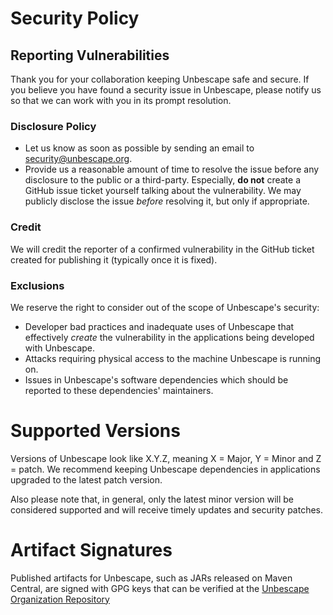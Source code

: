 # Security Policy

## Reporting Vulnerabilities

Thank you for your collaboration keeping Unbescape safe and secure. If you believe you have found a security
issue in Unbescape, please notify us so that we can work with you in its prompt resolution.

### Disclosure Policy

* Let us know as soon as possible by sending an email to [security@unbescape.org][security-email].
* Provide us a reasonable amount of time to resolve the issue before any disclosure to the public or a
  third-party. Especially, **do not** create a GitHub issue ticket yourself talking about the
  vulnerability. We may publicly disclose the issue _before_ resolving it, but only if appropriate.

### Credit

We will credit the reporter of a confirmed vulnerability in the GitHub ticket created for publishing it (typically
once it is fixed).

### Exclusions

We reserve the right to consider out of the scope of Unbescape's security:

* Developer bad practices and inadequate uses of Unbescape that effectively _create_ the vulnerability in
  the applications being developed with Unbescape.
* Attacks requiring physical access to the machine Unbescape is running on.
* Issues in Unbescape's software dependencies which should be reported to these dependencies' maintainers.


# Supported Versions

Versions of Unbescape look like X.Y.Z, meaning X = Major, Y = Minor and Z = patch. We recommend 
keeping Unbescape dependencies in applications upgraded to the latest patch version.

Also please note that, in general, only the latest minor version will be considered supported
and will receive timely updates and security patches.


# Artifact Signatures

Published artifacts for Unbescape, such as JARs released on Maven Central, are signed with GPG keys that
can be verified at the [Unbescape Organization Repository][gpg-keys]

[security-email]: mailto:security@unbescape.org
[gpg-keys]: https://github.com/unbescape/unbescape-org/blob/main/GPG-KEYS-unbescape.txt
